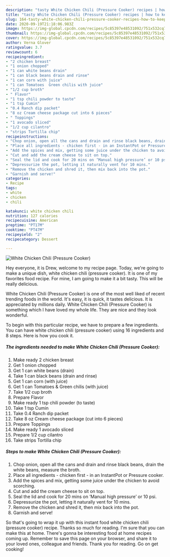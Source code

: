 ```yaml
---
description: "tasty White Chicken Chili (Pressure Cooker) recipes | how to keep White Chicken Chili (Pressure Cooker)"
title: "tasty White Chicken Chili (Pressure Cooker) recipes | how to keep White Chicken Chili (Pressure Cooker)"
slug: 164-tasty-white-chicken-chili-pressure-cooker-recipes-how-to-keep-white-chicken-chili-pressure-cooker
date: 2020-09-19T21:18:06.983Z
image: https://img-global.cpcdn.com/recipes/5c85397e48531092/751x532cq70/white-chicken-chili-pressure-cooker-recipe-main-photo.jpg
thumbnail: https://img-global.cpcdn.com/recipes/5c85397e48531092/751x532cq70/white-chicken-chili-pressure-cooker-recipe-main-photo.jpg
cover: https://img-global.cpcdn.com/recipes/5c85397e48531092/751x532cq70/white-chicken-chili-pressure-cooker-recipe-main-photo.jpg
author: Verna Glover
ratingvalue: 3.7
reviewcount: 6
recipeingredient:
- "2 chicken breast"
- "1 onion chopped"
- "1 can white beans drain"
- "1 can black beans drain and rinse"
- "1 can corn with juice"
- "1 can Tomatoes  Green chilis with juice"
- "1/2 cup broth"
- " Flavor"
- "1 tsp chili powder to taste"
- "1 tsp Cumin"
- "0.4 Ranch dip packet"
- "8 oz Cream cheese package cut into 6 pieces"
- " Toppings"
- "1 avocado sliced"
- "1/2 cup cilantro"
- "strips Tortilla chip"
recipeinstructions:
- "Chop onion, open all the cans and drain and rinse black beans, drain the white beans, measure the broth."
- "Place all ingredients - chicken first - in an InstantPot or Pressure cooker."
- "Add the spices and mix, getting some juice under the chicken to avoid scorching."
- "Cut and add the cream cheese to sit on top."
- "Seal the lid and cook for 20 mins on ‘Manual high pressure’ or 10 psi."
- "Depressurize the pot, letting it naturally vent for 10 mins."
- "Remove the chicken and shred it, then mix back into the pot."
- "Garnish and serve!"
categories:
- Recipe
tags:
- white
- chicken
- chili

katakunci: white chicken chili 
nutrition: 127 calories
recipecuisine: American
preptime: "PT17M"
cooktime: "PT47M"
recipeyield: "2"
recipecategory: Dessert

---
```



![White Chicken Chili (Pressure Cooker)](https://img-global.cpcdn.com/recipes/5c85397e48531092/751x532cq70/white-chicken-chili-pressure-cooker-recipe-main-photo.jpg)

Hey everyone, it is Drew, welcome to my recipe page. Today, we're going to make a unique dish, white chicken chili (pressure cooker). It is one of my favorites food recipe. For mine, I am going to make it a bit tasty. This will be really delicious.

White Chicken Chili (Pressure Cooker) is one of the most well liked of recent trending foods in the world. It's easy, it is quick, it tastes delicious. It is appreciated by millions daily. White Chicken Chili (Pressure Cooker) is something which I have loved my whole life. They are nice and they look wonderful.




To begin with this particular recipe, we have to prepare a few ingredients. You can have white chicken chili (pressure cooker) using 16 ingredients and 8 steps. Here is how you cook it.

<!--inarticleads1-->

##### The ingredients needed to make White Chicken Chili (Pressure Cooker):

1. Make ready 2 chicken breast
1. Get 1 onion chopped
1. Get 1 can white beans (drain)
1. Take 1 can black beans (drain and rinse)
1. Get 1 can corn (with juice)
1. Get 1 can Tomatoes &amp; Green chilis (with juice)
1. Take 1/2 cup broth
1. Prepare  Flavor
1. Make ready 1 tsp chili powder (to taste)
1. Take 1 tsp Cumin
1. Take 0.4 Ranch dip packet
1. Take 8 oz Cream cheese package (cut into 6 pieces)
1. Prepare  Toppings
1. Make ready 1 avocado sliced
1. Prepare 1/2 cup cilantro
1. Take strips Tortilla chip




<!--inarticleads2-->

##### Steps to make White Chicken Chili (Pressure Cooker):

1. Chop onion, open all the cans and drain and rinse black beans, drain the white beans, measure the broth.
1. Place all ingredients - chicken first - in an InstantPot or Pressure cooker.
1. Add the spices and mix, getting some juice under the chicken to avoid scorching.
1. Cut and add the cream cheese to sit on top.
1. Seal the lid and cook for 20 mins on ‘Manual high pressure’ or 10 psi.
1. Depressurize the pot, letting it naturally vent for 10 mins.
1. Remove the chicken and shred it, then mix back into the pot.
1. Garnish and serve!




So that's going to wrap it up with this instant food white chicken chili (pressure cooker) recipe. Thanks so much for reading. I'm sure that you can make this at home. There's gonna be interesting food at home recipes coming up. Remember to save this page on your browser, and share it to your loved ones, colleague and friends. Thank you for reading. Go on get cooking!
